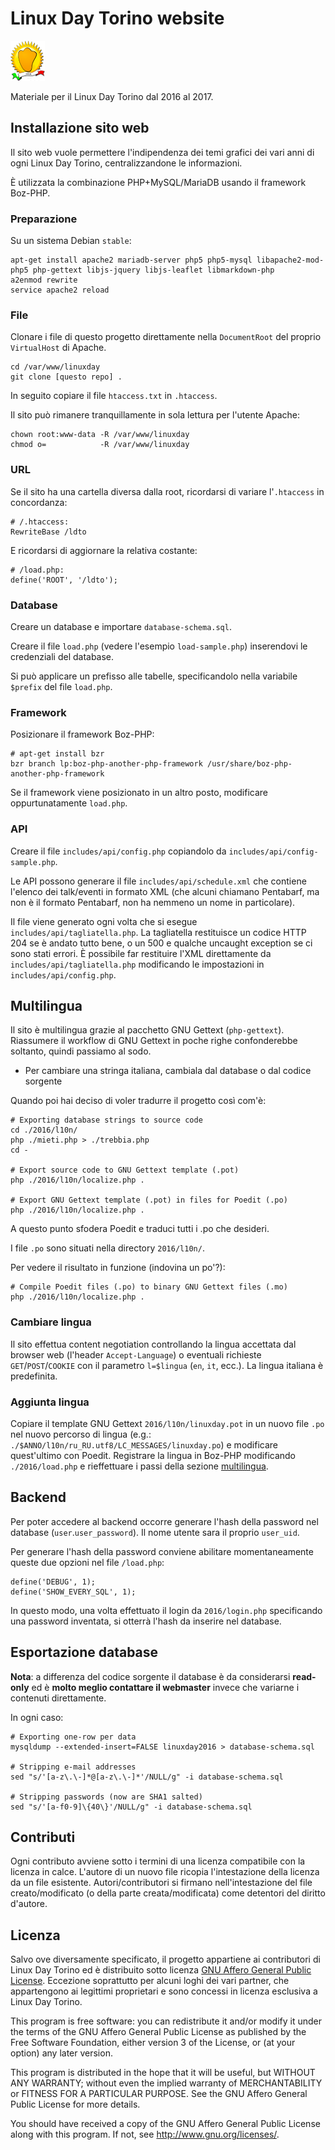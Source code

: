 # Linux Day Torino website
![Linux Day Torino](https://raw.githubusercontent.com/0iras0r/ld2016/master/2016/static/linuxday-64.png)

Materiale per il Linux Day Torino dal 2016 al 2017.

## Installazione sito web
Il sito web vuole permettere l'indipendenza dei temi grafici dei vari anni di ogni Linux Day Torino, centralizzandone le informazioni.

È utilizzata la combinazione PHP+MySQL/MariaDB usando il framework Boz-PHP.

### Preparazione
Su un sistema Debian `stable`:

    apt-get install apache2 mariadb-server php5 php5-mysql libapache2-mod-php5 php-gettext libjs-jquery libjs-leaflet libmarkdown-php
    a2enmod rewrite
    service apache2 reload

### File
Clonare i file di questo progetto direttamente nella `DocumentRoot` del proprio `VirtualHost` di Apache.

    cd /var/www/linuxday
    git clone [questo repo] .

In seguito copiare il file `htaccess.txt` in `.htaccess`.

Il sito può rimanere tranquillamente in sola lettura per l'utente Apache:

    chown root:www-data -R /var/www/linuxday
    chmod o=            -R /var/www/linuxday

### URL
Se il sito ha una cartella diversa dalla root, ricordarsi di variare l'`.htaccess` in concordanza:

    # /.htaccess:
    RewriteBase /ldto

E ricordarsi di aggiornare la relativa costante:

    # /load.php:
    define('ROOT', '/ldto');

### Database
Creare un database e importare `database-schema.sql`.

Creare il file `load.php` (vedere l'esempio `load-sample.php`) inserendovi le credenziali del database.

Si può applicare un prefisso alle tabelle, specificandolo nella variabile `$prefix` del file `load.php`.

### Framework
Posizionare il framework Boz-PHP:

    # apt-get install bzr
    bzr branch lp:boz-php-another-php-framework /usr/share/boz-php-another-php-framework

Se il framework viene posizionato in un altro posto, modificare oppurtunatamente `load.php`.

### API
Creare il file `includes/api/config.php` copiandolo da `includes/api/config-sample.php`.

Le API possono generare il file `includes/api/schedule.xml` che contiene l'elenco dei talk/eventi in formato XML (che alcuni chiamano Pentabarf, ma non è il formato Pentabarf, non ha nemmeno un nome in particolare).

Il file viene generato ogni volta che si esegue `includes/api/tagliatella.php`. La tagliatella restituisce un codice HTTP 204 se è andato tutto bene, o un 500 e qualche uncaught exception se ci sono stati errori.
È possibile far restituire l'XML direttamente da `includes/api/tagliatella.php` modificando le impostazioni in `includes/api/config.php`.

## Multilingua
Il sito è multilingua grazie al pacchetto GNU Gettext (`php-gettext`). Riassumere il workflow di GNU Gettext in poche righe confonderebbe soltanto, quindi passiamo al sodo.

* Per cambiare una stringa italiana, cambiala dal database o dal codice sorgente

Quando poi hai deciso di voler tradurre il progetto così com'è:

    # Exporting database strings to source code
    cd ./2016/l10n/
    php ./mieti.php > ./trebbia.php
    cd -

    # Export source code to GNU Gettext template (.pot)
    php ./2016/l10n/localize.php .

    # Export GNU Gettext template (.pot) in files for Poedit (.po)
    php ./2016/l10n/localize.php .

A questo punto sfodera Poedit e traduci tutti i .po che desideri.

I file `.po` sono situati nella directory `2016/l10n/`.

Per vedere il risultato in funzione (indovina un po'?):

    # Compile Poedit files (.po) to binary GNU Gettext files (.mo)
    php ./2016/l10n/localize.php .

### Cambiare lingua
Il sito effettua content negotiation controllando la lingua accettata dal browser web (l'header `Accept-Language`) o eventuali richieste `GET`/`POST`/`COOKIE` con il parametro `l=$lingua` (`en`, `it`, ecc.). La lingua italiana è predefinita.

### Aggiunta lingua
Copiare il template GNU Gettext `2016/l10n/linuxday.pot` in un nuovo file `.po` nel nuovo percorso di lingua (e.g.: `./$ANNO/l10n/ru_RU.utf8/LC_MESSAGES/linuxday.po`) e modificare quest'ultimo con Poedit. Registrare la lingua in Boz-PHP modificando `./2016/load.php` e rieffettuare i passi della sezione [multilingua](#multilingua).

## Backend
Per poter accedere al backend occorre generare l'hash della password nel database (`user`.`user_password`). Il nome utente sara il proprio `user_uid`.

Per generare l'hash della password conviene abilitare momentaneamente queste due opzioni nel file `/load.php`:

    define('DEBUG', 1);
    define('SHOW_EVERY_SQL', 1);

In questo modo, una volta effettuato il login da `2016/login.php` specificando una password inventata, si otterrà l'hash da inserire nel database.

## Esportazione database
**Nota**: a differenza del codice sorgente il database è da considerarsi **read-only** ed è **molto meglio contattare il webmaster** invece che variarne i contenuti direttamente.

In ogni caso:

    # Exporting one-row per data
    mysqldump --extended-insert=FALSE linuxday2016 > database-schema.sql

    # Stripping e-mail addresses
    sed "s/'[a-z\.\-]*@[a-z\.\-]*'/NULL/g" -i database-schema.sql

    # Stripping passwords (now are SHA1 salted)
    sed "s/'[a-f0-9]\{40\}'/NULL/g" -i database-schema.sql

## Contributi
Ogni contributo avviene sotto i termini di una licenza compatibile con la licenza in calce. L'autore di un nuovo file ricopia l'intestazione della licenza da un file esistente. Autori/contributori si firmano nell'intestazione del file creato/modificato (o della parte creata/modificata) come detentori del diritto d'autore.

## Licenza
Salvo ove diversamente specificato, il progetto appartiene ai contributori di Linux Day Torino ed è distribuito sotto licenza [GNU Affero General Public License](LICENSE.md). Eccezione soprattutto per alcuni loghi dei vari partner, che appartengono ai legittimi proprietari e sono concessi in licenza esclusiva a Linux Day Torino.

This program is free software: you can redistribute it and/or modify it under the terms of the GNU Affero General Public License as published by the Free Software Foundation, either version 3 of the License, or (at your option) any later version.

This program is distributed in the hope that it will be useful, but WITHOUT ANY WARRANTY; without even the implied warranty of MERCHANTABILITY or FITNESS FOR A PARTICULAR PURPOSE.
See the GNU Affero General Public License for more details.

You should have received a copy of the GNU Affero General Public License along with this program. If not, see <http://www.gnu.org/licenses/>.
